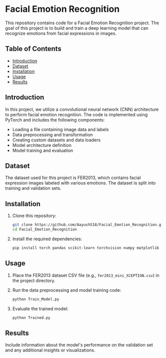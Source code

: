 # Facial Emotion Recognition

This repository contains code for a Facial Emotion Recognition project. The goal of this project is to build and train a deep learning model that can recognize emotions from facial expressions in images.

## Table of Contents

- [Introduction](#introduction)
- [Dataset](#dataset)
- [Installation](#installation)
- [Usage](#usage)
- [Results](#results)


## Introduction

In this project, we utilize a convolutional neural network (CNN) architecture to perform facial emotion recognition. The code is implemented using PyTorch and includes the following components:

- Loading a file containing image data and labels
- Data preprocessing and transformation
- Creating custom datasets and data loaders
- Model architecture definition
- Model training and evaluation

## Dataset

The dataset used for this project is FER2013, which contains facial expression images labeled with various emotions. The dataset is split into training and validation sets.

## Installation

1. Clone this repository:
   ```bash
   git clone https://github.com/Aayush518/Facial_Emotion_Recognition.git
   cd Facial_Emotion_Recognition
   ```

2. Install the required dependencies:
   ```bash
   pip install torch pandas scikit-learn torchvision numpy matplotlib Pillow torchsummary tqdm   
   ```

## Usage

1. Place the FER2013 dataset CSV file (e.g., `fer2013_mini_XCEPTION.csv`) in the project directory.

2. Run the data preprocessing and model training code:
   ```bash
   python Train_Model.py
   ```

3. Evaluate the trained model:
   ```bash
   python Trained.py
   ```

## Results

Include information about the model's performance on the validation set and any additional insights or visualizations.

